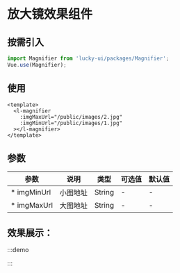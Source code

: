 # 放大镜效果组件

## 按需引入

```javascript
import Magnifier from 'lucky-ui/packages/Magnifier';
Vue.use(Magnifier);
```

## 使用

```vue
<template>
  <l-magnifier
    :imgMaxUrl="/public/images/2.jpg"
    :imgMinUrl="/public/images/1.jpg"
  ></l-magnifier>
</template>
```

## 参数

| 参数         | 说明     | 类型   | 可选值 | 默认值 |
| ------------ | -------- | ------ | ------ | ------ |
| \* imgMinUrl | 小图地址 | String | -      | -      |
| \* imgMaxUrl | 大图地址 | String | -      | -      |

## 效果展示：

:::demo

<div class='item-app' style="width:100%;margin:0;">
    <l-magnifier></l-magnifier>
</div>

:::
